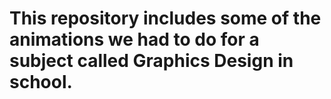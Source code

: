 # This repository includes some of the animations we had to do for a subject called Graphics Design in school.
